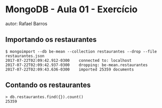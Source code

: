 # MongoDB - Aula 01 - Exercício
autor: Rafael Barros

## Importando os restaurantes


    $ mongoimport --db be-mean --collection restaurantes --drop --file restaurantes.json
    2017-07-22T02:09:42.912-0300    connected to: localhost
    2017-07-22T02:09:42.937-0300    dropping: be-mean.restaurantes
    2017-07-22T02:09:43.636-0300    imported 25359 documents



## Contando os restaurantes


    > db.restaurantes.find({}).count()
    25359
